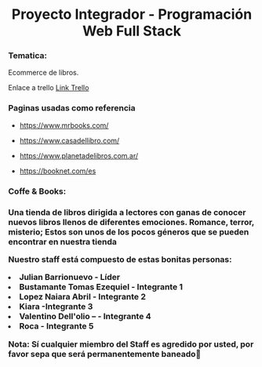 <h1 align="center"> Proyecto Integrador -
Programación Web Full Stack </h1>
<h3>Tematica:</h3> 
<p>Ecommerce de libros.</p>

<p>Enlace a trello <a href="https://trello.com/b/BKjUn9BH/sprint-1">Link Trello</a></p>

<h3>Paginas usadas como referencia</h3>
<ul>
<li><p><a href="https://www.mrbooks.com/">https://www.mrbooks.com/</a></p></li>
<li><p><a href="https://www.casadellibro.com/">https://www.casadellibro.com/</a></p></li>
<li><p><a href="https://www.planetadelibros.com.ar/">https://www.planetadelibros.com.ar/</a></p></li>
<li><p><a href="https://booknet.com/es">https://booknet.com/es</a></p></li>
</ul>

<h3>Coffe & Books:<h3>
   <p>Una tienda de libros dirigida a lectores con ganas de conocer nuevos libros llenos de diferentes emociones. Romance, terror, misterio; Estos son unos de los pocos géneros que se pueden encontrar en nuestra tienda</p> 


 <p>Nuestro staff está compuesto de estas bonitas personas:</p> 
<ul></ul>
<li>Julian Barrionuevo - Líder</li>
<li>Bustamante Tomas Ezequiel - Integrante 1</li>
<li>Lopez Naiara Abril - Integrante 2</li>
<li>Kiara -Integrante 3</li>
<li>Valentino Dell'olio – - Integrante 4</li>
<li>Roca - Integrante 5 </li> 

<p>Nota: Sí cualquier miembro del Staff es agredido por usted, por favor sepa que será permanentemente baneado🙂</p>
